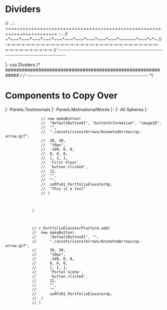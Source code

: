 # Dividers
// ..:: ++++++++++++++++++++++++++++++++++++++++++++++++++++++++++++++++++++++++ ::..
// ~*~*~*~*~*~*~*~*~*~*~*~*~*~*~*~*~*~*~*~*~*~*~*~*~*~*~*~*~*~*~*~*~*~~*~*~*~*~*~*~*~
// -=-=-=-=-=-=-=-=-=-=-=-=-=-=-=-=-=-=-=-=-=-=-=-=-=-=-=-=-=-=-=-=-=-=-=-=-=-=-=-=-=
// ----------------------------------------------------------------------------------

|- css Dividers
/* ############################################################# */
/* ------------------------------------------------------------- */






# Components to Copy Over
|- Panels.Testimonials
|- Panels.MotivationalWords
|- 
|- All Spheres
|- 





					// new makeButton(
					// 	"DefaultButton01", "buttonInformation", "imageID",
					// 	"",
					// 	"./assets/icons/Arrows/AnimatedArrows/up-arrow.gif",
					// 	30, 30, 
					// 	"10px",
					// 	-100, 0, 0,
					// 	0, 0, 0,
					// 	1, 1, 1, 
					// 	'First Floor',
					// 	'button clicked',
					// 	12,
					// 	"",
					// 	"",
					// 	uxMfx01_PortfolioElevatorUp,
					// 	"This is a test"
					// )


					
				)



				// r_PortfolioElevatorPlatform.add(
				// 	new makeButton(
				// 		"DefaultButton01", "",
				// 		"./assets/icons/Arrows/AnimatedArrows/up-arrow.gif",
				// 		30, 30, 
				// 		"10px",
				// 		-100, 0, 0,
				// 		0, 0, 0,
				// 		1, 1, 1, 
				// 		'Portal Scene',
				// 		'button clicked',
				// 		12,
				// 		"",
				// 		"",
				// 		uxMfx01_PortfolioElevatorUp,
				// 	)
				// )
